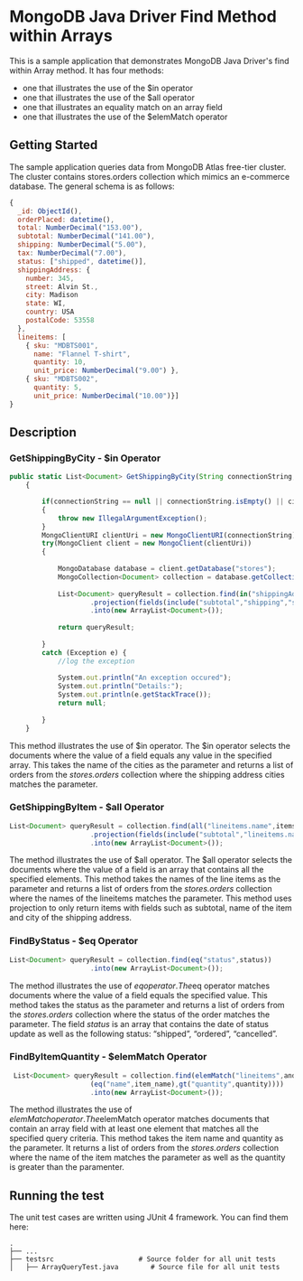 # MongoDB Java Driver Find Method within Arrays
This is a sample application that demonstrates MongoDB Java Driver's find within Array method. It has four methods:

- one that illustrates the use of the $in operator
- one that illustrates the use of the $all operator
- one that illustrates an equality match on an array field
- one that illustrates the use of the $elemMatch operator


## Getting Started
The sample application queries data from MongoDB Atlas free-tier cluster. The cluster contains stores.orders collection which mimics an e-commerce database. The general schema is as follows:
 

```javascript
{
  _id: ObjectId(),
  orderPlaced: datetime(),
  total: NumberDecimal("153.00"),
  subtotal: NumberDecimal("141.00"),
  shipping: NumberDecimal("5.00"),
  tax: NumberDecimal("7.00"),
  status: ["shipped", datetime()],
  shippingAddress: {
    number: 345,
    street: Alvin St.,
    city: Madison
    state: WI,
    country: USA
    postalCode: 53558
  },
  lineitems: [
    { sku: "MDBTS001",
      name: "Flannel T-shirt",
      quantity: 10,
      unit_price: NumberDecimal("9.00") },
    { sku: "MDBTS002",
      quantity: 5,
      unit_price: NumberDecimal("10.00")}] 
}
```

## Description

### GetShippingByCity - $in Operator

```javascript
public static List<Document> GetShippingByCity(String connectionString, String[] cities)
	{

		if(connectionString == null || connectionString.isEmpty() || cities.length<=0)
		{
			throw new IllegalArgumentException();
		}
		MongoClientURI clientUri = new MongoClientURI(connectionString);
		try(MongoClient client = new MongoClient(clientUri))
		{
		
			MongoDatabase database = client.getDatabase("stores");
			MongoCollection<Document> collection = database.getCollection("orders");		
				
			List<Document> queryResult = collection.find(in("shippingAddress.city",cities))
					.projection(fields(include("subtotal","shipping","shippingAddress.city")))
					.into(new ArrayList<Document>());
			
			return queryResult;
			
		}
		catch (Exception e) {
			//log the exception
			
			System.out.println("An exception occured");
			System.out.println("Details:");
			System.out.println(e.getStackTrace());
			return null;
							
		}		
	}
``` 

This method illustrates the use of $in operator. The $in operator selects the documents where the value of a field equals any value in the specified array. This takes the name of the cities as the parameter and returns a list of orders from the *stores.orders* collection where the shipping address cities matches the parameter. 


### GetShippingByItem - $all Operator

```javascript
List<Document> queryResult = collection.find(all("lineitems.name",items))
					.projection(fields(include("subtotal","lineitems.name","shippingAddress.city")))
					.into(new ArrayList<Document>());
```

The method illustrates the use of $all operator. The $all operator selects the documents where the value of a field is an array that contains all the specified elements. This method takes the names of the line items as the parameter and returns a list of orders from the *stores.orders* collection where the names of the lineitems matches the parameter. 
This method uses projection to only return items with fields such as subtotal, name of the item and city of the shipping address.

### FindByStatus - $eq Operator
```javascript
List<Document> queryResult = collection.find(eq("status",status))
	    			.into(new ArrayList<Document>());
```

The method illustrates the use of $eq operator. The $eq operator matches documents where the value of a field equals the specified value. This method takes the status as the parameter and returns a list of orders from the *stores.orders* collection where the status of the order matches the parameter. 
The field *status* is an array that contains the date of status update as well as the following status: “shipped”, “ordered”, “cancelled”. 


### FindByItemQuantity - $elemMatch Operator
```javascript
 List<Document> queryResult = collection.find(elemMatch("lineitems",and
                    (eq("name",item_name),gt("quantity",quantity))))
                    .into(new ArrayList<Document>());
```

The method illustrates the use of $elemMatch operator. The $elemMatch operator matches documents that contain an array field with at least one element that matches all the specified query criteria. This method takes the item name and quantity as the parameter. It returns a list of orders from the *stores.orders* collection where the name of the item matches the parameter as well as the quantity is greater than the paramenter. 


## Running the test
The unit test cases are written using JUnit 4 framework. You can find them here:

    .
    ├── ...
    ├── testsrc                    	# Source folder for all unit tests
    │   ├── ArrayQueryTest.java        # Source file for all unit tests
